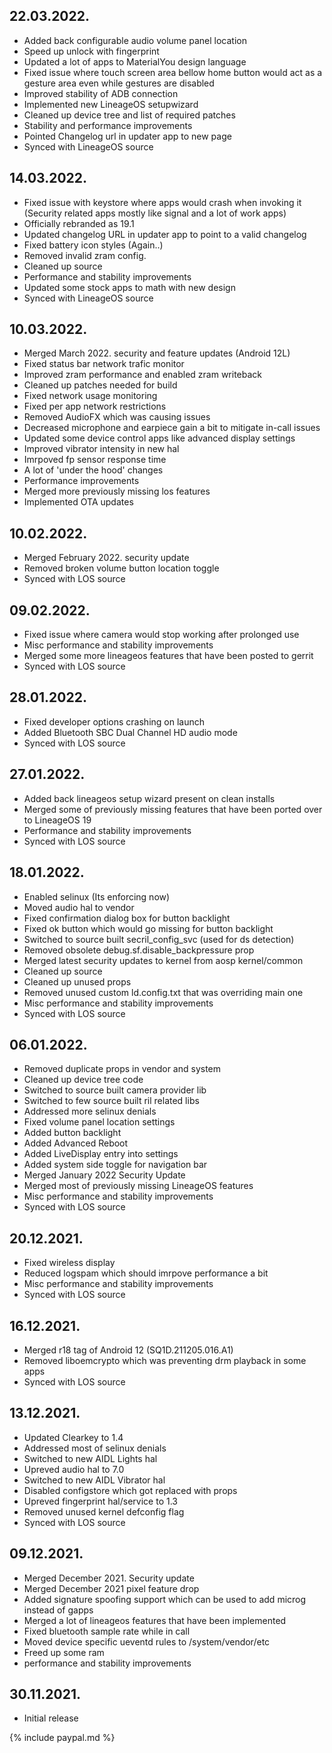 ## 22.03.2022.
- Added back configurable audio volume panel location
- Speed up unlock with fingerprint
- Updated a lot of apps to MaterialYou design language
- Fixed issue where touch screen area bellow home button would act as a gesture area even while gestures are disabled
- Improved stability of ADB connection
- Implemented new LineageOS setupwizard
- Cleaned up device tree and list of required patches
- Stability and performance improvements
- Pointed Changelog url in updater app to new page
- Synced with LineageOS source

## 14.03.2022.
- Fixed issue with keystore where apps would crash when invoking it (Security related apps mostly like signal and a lot of work apps)
- Officially rebranded as 19.1
- Updated changelog URL in updater app to point to a valid changelog
- Fixed battery icon styles (Again..)
- Removed invalid zram config.
- Cleaned up source
- Performance and stability improvements
- Updated some stock apps to math with new design
- Synced with LineageOS source

## 10.03.2022.
- Merged March 2022. security and feature updates (Android 12L)
- Fixed status bar network trafic monitor
- Improved zram performance and enabled zram writeback
- Cleaned up patches needed for build
- Fixed network usage monitoring
- Fixed per app network restrictions
- Removed AudioFX which was causing issues
- Decreased microphone and earpiece gain a bit to mitigate in-call issues
- Updated some device control apps like advanced display settings
- Improved vibrator intensity in new hal
- Imrpoved fp sensor response time
- A lot of 'under the hood' changes
- Performance improvements
- Merged more previously missing los features
- Implemented OTA updates

## 10.02.2022.
- Merged February 2022. security update
- Removed broken volume button location toggle
- Synced with LOS source

## 09.02.2022.
- Fixed issue where camera would stop working after prolonged use
- Misc performance and stability improvements
- Merged some more lineageos features that have been posted to gerrit
- Synced with LOS source


## 28.01.2022.
- Fixed developer options crashing on launch
- Added Bluetooth SBC Dual Channel HD audio mode
- Synced with LOS source

## 27.01.2022.
- Added back lineageos setup wizard present on clean installs
- Merged some of previously missing features that have been ported over to LineageOS 19
- Performance and stability improvements
- Synced with LOS source

## 18.01.2022.
- Enabled selinux (Its enforcing now)
- Moved audio hal to vendor
- Fixed confirmation dialog box for button backlight
- Fixed ok button which would go missing for button backlight
- Switched to source built secril_config_svc (used for ds detection)
- Removed obsolete debug.sf.disable_backpressure prop
- Merged latest security updates to kernel from aosp kernel/common
- Cleaned up source
- Cleaned up unused props
- Removed unused custom ld.config.txt that was overriding main one
- Misc performance and stability improvements
- Synced with LOS source

## 06.01.2022.
- Removed duplicate props in vendor and system
- Cleaned up device tree code
- Switched to source built camera provider lib
- Switched to few source built ril related libs
- Addressed more selinux denials
- Fixed volume panel location settings
- Added button backlight
- Added Advanced Reboot
- Added LiveDisplay entry into settings
- Added system side toggle for navigation bar
- Merged January 2022 Security Update
- Merged most of previously missing LineageOS features
- Misc performance and stability improvements
- Synced with LOS source


## 20.12.2021.
- Fixed wireless display
- Reduced logspam which should imrpove performance a bit
- Misc performance and stability improvements
- Synced with LOS source

## 16.12.2021.
- Merged r18 tag of Android 12 (SQ1D.211205.016.A1)
- Removed liboemcrypto which was preventing drm playback in some apps
- Synced with LOS source

## 13.12.2021.
- Updated Clearkey to 1.4
- Addressed most of selinux denials
- Switched to new AIDL Lights hal
- Upreved audio hal to 7.0
- Switched to new AIDL Vibrator hal
- Disabled configstore which got replaced with props
- Upreved fingerprint hal/service to 1.3
- Removed unused kernel defconfig flag
- Synced with LOS source

## 09.12.2021.
- Merged December 2021. Security update
- Merged December 2021 pixel feature drop
- Added signature spoofing support which can be used to add microg instead of gapps
- Merged a lot of lineageos features that have been implemented
- Fixed bluetooth sample rate while in call
- Moved device specific ueventd rules to /system/vendor/etc
- Freed up some ram
- performance and stability improvements

## 30.11.2021.
- Initial release

{% include paypal.md %}
